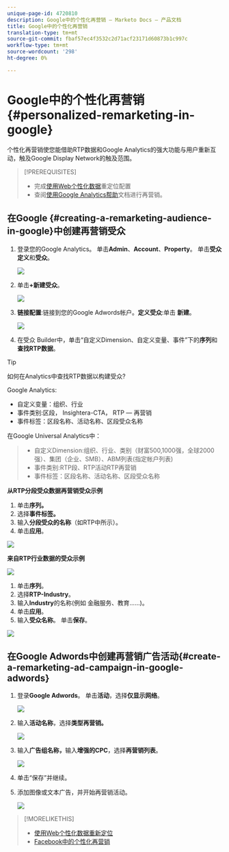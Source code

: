 ```yaml
---
unique-page-id: 4720810
description: Google中的个性化再营销 — Marketo Docs — 产品文档
title: Google中的个性化再营销
translation-type: tm+mt
source-git-commit: fbaf57ec4f3532c2d71acf23171d60873b1c997c
workflow-type: tm+mt
source-wordcount: '298'
ht-degree: 0%

---
```



# Google中的个性化再营销{#personalized-remarketing-in-google}

个性化再营销使您能借助RTP数据和Google Analytics的强大功能与用户重新互动，触及Google Display Network的触及范围。

>[!PREREQUISITES]
>
>* 完成[使用Web个性化数据](/help/marketo/product-docs/web-personalization/website-retargeting/retargeting-with-web-personalization-data.md)重定位配置
>* 查阅[使用Google Analytics帮助](https://support.google.com/analytics/topic/2611283?hl=en&amp;ref_topic=3413645)文档进行再营销。


## 在Google {#creating-a-remarketing-audience-in-google}中创建再营销受众

1. 登录您的Google Analytics。 单击&#x200B;**Admin**、**Account**、**Property**。 单击&#x200B;**受众定义**&#x200B;和&#x200B;**受众**。

   ![](assets/remarketing-ga-screenshots.jpg)

1. 单击&#x200B;**+新建受众**。

   ![](assets/image2015-1-15-17-3a26-3a40.png)

1. **链接配置**:链接到您的Google Adwords帐户。**定义受众**:单击 **新建**。

   ![](assets/image2015-1-15-17-3a32-3a4.png)

1. 在受众 Builder中，单击“自定义Dimension、自定义变量、事件”下的&#x200B;**序列**&#x200B;和&#x200B;**查找RTP数据**。

>[!TIP]
>
>如何在Analytics中查找RTP数据以构建受众?
>
>Google Analytics:
>
>* 自定义变量：组织、行业
>* 事件类别:区段， Insightera-CTA， RTP — 再营销
>* 事件标签：区段名称、活动名称、区段受众名称

>
>
在Google Universal Analytics中：
>
>* 自定义Dimension:组织、行业、类别（财富500,1000强，全球2000强）、集团（企业、SMB）、ABM列表(指定帐户列表)
>* 事件类别:RTP段、RTP活动RTP再营销
>* 事件标签：区段名称、活动名称、区段受众名称


**从RTP分段受众数据再营销受众示例**

1. 单击&#x200B;**序列。**
1. 选择&#x200B;**事件标签。**
1. 输入&#x200B;**分段受众的名称**（如RTP中所示）。
1. 单击&#x200B;**应用**。

![](assets/image2015-2-10-14-3a51-3a43.png)

**来自RTP行业数据的受众示例**

![](assets/image2015-1-15-17-3a36-3a5.png)

1. 单击&#x200B;**序列**。
1. 选择&#x200B;**RTP-Industry**。
1. 输入&#x200B;**Industry**&#x200B;的名称(例如 金融服务、教育……)。
1. 单击&#x200B;**应用**。
1. 输入&#x200B;**受众名称**。 单击&#x200B;**保存**。

![](assets/image2015-1-15-18-3a29-3a16.png)

## 在Google Adwords中创建再营销广告活动{#create-a-remarketing-ad-campaign-in-google-adwords}

1. 登录&#x200B;**Google Adwords**。 单击&#x200B;**活动**，选择&#x200B;**仅显示网络**。

   ![](assets/image2015-1-15-18-3a31-3a58.png)

1. 输入&#x200B;**活动名称**，选择&#x200B;**类型再营销。**

   ![](assets/image2015-1-15-18-3a35-3a7.png)

1. 输入&#x200B;**广告组名称，**&#x200B;输入&#x200B;**增强的CPC**，选择&#x200B;**再营销列表**。

   ![](assets/image2015-1-15-18-3a51-3a57.png)

1. 单击“保存”并继续。
1. 添加图像或文本广告，并开始再营销活动。

   ![](assets/image2015-1-15-18-3a47-3a21.png)

>[!MORELIKETHIS]
>
>* [使用Web个性化数据重新定位](/help/marketo/product-docs/web-personalization/website-retargeting/retargeting-with-web-personalization-data.md)
>* [Facebook中的个性化再营销](/help/marketo/product-docs/web-personalization/website-retargeting/personalized-remarketing-in-facebook.md)

